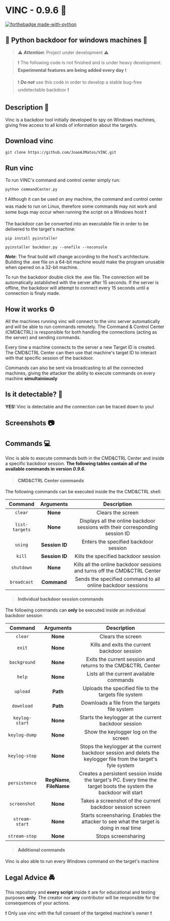 # VINC - 0.9.6 :door:
[![forthebadge made-with-python](http://ForTheBadge.com/images/badges/made-with-python.svg)](https://www.python.org/)

## :busts_in_silhouette: Python backdoor for windows machines :busts_in_silhouette:

> :warning: _**Attention**_: Project under development :warning:

> :exclamation: The following code is not finished and is under heavy development. **Experimental features are being added every day** :exclamation:

> :exclamation: _**Do not**_ use this code in order to develop a stable bug-free undetectable backdoor :exclamation:

## Description :scroll:

Vinc is a backdoor tool initially developed to spy on Windows machines, giving free access to all kinds of information about the target/s.

## Download vinc

```
git clone https://github.com/JoaoAJMatos/VINC.git
```

## Run vinc

To run VINC's command and control center simply run:

```
python commandCenter.py
```

:exclamation: Although it can be used on any machine, the command and control center was made to run on Linux, therefore some commands may not work and some bugs may occur when running the script on a Windows host :exclamation:

The backdoor can be converted into an executable file in order to be delivered to the target's machine:

```
pip install pyinstaller
```
```
pyinstaller backdoor.py --onefile --noconsole
```

_**Note**_: The final build will change according to the host's architecture. Building the .exe file on a 64-bit machine would make the program unusable when opened on a 32-bit machine.

To run the backdoor double click the .exe file. The connection will be automatically astablished with the server after 15 seconds. If the server is offline, the backdoor will attempt to connect every 15 seconds until a connection is finaly made.

## How it works :gear:

All the machines running vinc will connect to the vinc server automatically and will be able to run commands remotely.
The Command & Control Center (CMD&CTRL) is responsible for both handling the connections (acting as the server) and sending commands.

Every time a machine connects to the server a new Target ID is created. The CMD&CTRL Center can then use that machine's target ID to interact with that specific session of the backdoor.

Commands can also be sent via broadcasting to all the connected machines, giving the attacker the ability to execute commands on every machine **simultainiously**

## Is it detectable? :mag_right:

**YES**! Vinc is detectable and the connection can be traced down to you!

## Screenshots :camera:

## Commands :computer:

Vinc is able to execute commands both in the CMD&CTRL Center and inside a specific backdoor session. **The following tables contain all of the available commands in version _0.9.6_.**

>#### CMD&CTRL Center commands

The following commands can be executed inside the the CMD&CTRL shell:

| **Command** | **Arguments** | **Description** |
| :---------: | :-----------: | :-------------: |
|   `clear`   |   **None**    | Clears the screen |
|   `list-targets`   |   **None**    | Displays all the online backdoor sessions with their corresponding session ID |
|   `using` | **Session ID** | Enters the specified backdoor session
|   `kill`  | **Session ID** | Kills the specified backdoor session
|   `shutdown` | **None** | Kills all the online backdoor sessions and turns off the CMD&CTRL Center
|   `broadcast` | **Command** | Sends the specified command to all online backdoor sessions

>#### Individual backdoor session commands

The following commands can **only** be executed inside an individual backdoor session

| **Command** | **Arguments** | **Description** |
| :---------: | :-----------: | :-------------: |
| `clear` | **None** | Clears the screen |
| `exit` | **None** | Kills and exits the current backdoor session |
| `background` | **None** | Exits the current session and returns to the CMD&CTRL Center |
| `help` | **None** | Lists all the current available commands
| `upload` | **Path** | Uploads the specified file to the targets file system |
| `download` | **Path** | Downloads a file from the targets file system |
| `keylog-start` | **None** | Starts the keylogger at the current backdoor session |
| `keylog-dump` | **None** | Show the keylogger log on the screen |
| `keylog-stop` | **None** | Stops the keylogger at the current backdoor session and delets the keylogger file from the target's fyle system |
| `persistence` | **RegName**, **FileName** | Creates a persistent session inside the target's PC. Every time the target boots the system the backdoor will start |
| `screenshot` | **None** | Takes a screenshot of the current backdoor session screen |
| `stream-start` | **None** | Starts screensharing. Enables the attacker to see what the target is doing in real time |
| `stream-stop` | **None** | Stops screensharing

> #### Additional commands

Vinc is also able to run every Windows command on the target's machine

## Legal Advice :oncoming_police_car:

This repository and **every script** inside it are for educational and testing purposes **only**. The creator nor **any** contributor will be responsible for the consequences of your actions.

:exclamation: Only use vinc with the full consent of the targeted machine's owner :exclamation: 
